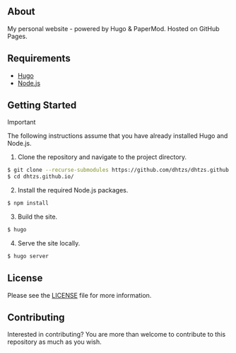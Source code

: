 ## About
My personal website - powered by Hugo & PaperMod. Hosted on GitHub Pages.

## Requirements
- [Hugo](https://gohugo.io/)
- [Node.js](https://nodejs.org/en/)

## Getting Started
> [!IMPORTANT]
> The following instructions assume that you have already installed Hugo and Node.js.

1. Clone the repository and navigate to the project directory.
```bash
$ git clone --recurse-submodules https://github.com/dhtzs/dhtzs.github.io
$ cd dhtzs.github.io/
```
2. Install the required Node.js packages.
```bash
$ npm install
```
3. Build the site.
```bash
$ hugo
```
4. Serve the site locally.
```bash
$ hugo server
```

## License
Please see the [LICENSE](LICENSE.md) file for more information.

## Contributing
Interested in contributing? You are more than welcome to contribute to this repository as much as you wish.